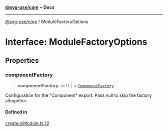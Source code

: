 [**@svg-use/core**](../README.md) • **Docs**

---

[@svg-use/core](../README.md) / ModuleFactoryOptions

# Interface: ModuleFactoryOptions

## Properties

### componentFactory

> **componentFactory**: `null` \| >
> [`ComponentFactory`](../type-aliases/ComponentFactory.md)

Configuration for the "Component" export. Pass null to skip the factory
altogether.

#### Defined in

[createJsModule.ts:12](https://github.com/fpapado/svg-use/blob/585a805df232df52047b5d894dcd94635b4f932c/packages/core/src/createJsModule.ts#L12)
